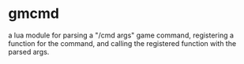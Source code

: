 # gmcmd
a lua module for parsing a "/cmd args" game command, registering a function
for the command, and calling the registered function with the parsed args.
